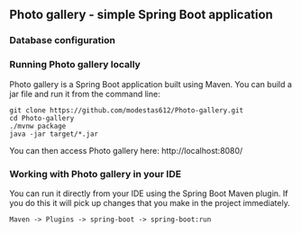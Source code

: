 ##  Photo gallery - simple Spring Boot application

### Database configuration

### Running Photo gallery locally

Photo gallery is a Spring Boot application built using Maven. You can build a jar file and run it from the command line:
```
git clone https://github.com/modestas612/Photo-gallery.git
cd Photo-gallery
./mvnw package
java -jar target/*.jar
```
You can then access Photo gallery here: http://localhost:8080/

### Working with Photo gallery in your IDE

You can run it directly from your IDE using the Spring Boot Maven plugin. If you do this it will pick up changes that you make in the project immediately.
```
Maven -> Plugins -> spring-boot -> spring-boot:run
```
